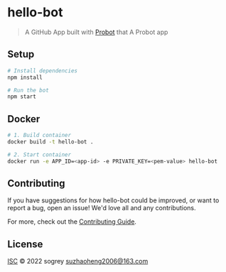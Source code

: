 # hello-bot

> A GitHub App built with [Probot](https://github.com/probot/probot) that A Probot app

## Setup

```sh
# Install dependencies
npm install

# Run the bot
npm start
```

## Docker

```sh
# 1. Build container
docker build -t hello-bot .

# 2. Start container
docker run -e APP_ID=<app-id> -e PRIVATE_KEY=<pem-value> hello-bot
```

## Contributing

If you have suggestions for how hello-bot could be improved, or want to report a bug, open an issue! We'd love all and any contributions.

For more, check out the [Contributing Guide](CONTRIBUTING.md).

## License

[ISC](LICENSE) © 2022 sogrey <suzhaoheng2006@163.com>
